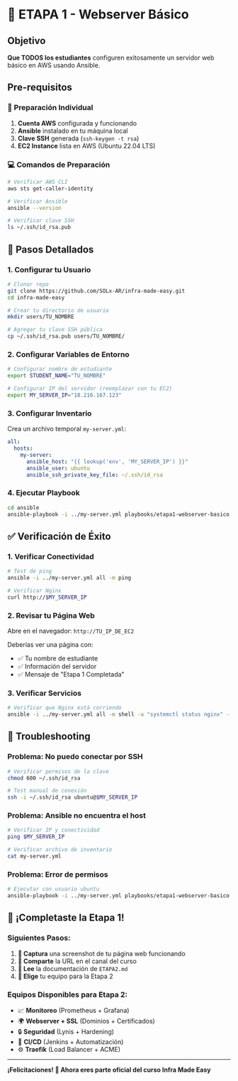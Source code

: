 # 🎯 ETAPA 1 - Webserver Básico

## Objetivo
**Que TODOS los estudiantes** configuren exitosamente un servidor web básico en AWS usando Ansible.

## Pre-requisitos

### 🎒 Preparación Individual
1. **Cuenta AWS** configurada y funcionando
2. **Ansible** instalado en tu máquina local
3. **Clave SSH** generada (`ssh-keygen -t rsa`)
4. **EC2 Instance** lista en AWS (Ubuntu 22.04 LTS)

### 💻 Comandos de Preparación
```bash
# Verificar AWS CLI
aws sts get-caller-identity

# Verificar Ansible
ansible --version

# Verificar clave SSH
ls ~/.ssh/id_rsa.pub
```

## 🚀 Pasos Detallados

### 1. Configurar tu Usuario
```bash
# Clonar repo
git clone https://github.com/SOLx-AR/infra-made-easy.git
cd infra-made-easy

# Crear tu directorio de usuario
mkdir users/TU_NOMBRE

# Agregar tu clave SSH pública
cp ~/.ssh/id_rsa.pub users/TU_NOMBRE/
```

### 2. Configurar Variables de Entorno
```bash
# Configurar nombre de estudiante
export STUDENT_NAME="TU_NOMBRE"

# Configurar IP del servidor (reemplazar con tu EC2)
export MY_SERVER_IP="18.216.167.123"
```

### 3. Configurar Inventario
Crea un archivo temporal `my-server.yml`:
```yaml
all:
  hosts:
    my-server:
      ansible_host: "{{ lookup('env', 'MY_SERVER_IP') }}"
      ansible_user: ubuntu
      ansible_ssh_private_key_file: ~/.ssh/id_rsa
```

### 4. Ejecutar Playbook
```bash
cd ansible
ansible-playbook -i ../my-server.yml playbooks/etapa1-webserver-basico.yml
```

## ✅ Verificación de Éxito

### 1. Verificar Conectividad
```bash
# Test de ping
ansible -i ../my-server.yml all -m ping

# Verificar Nginx
curl http://$MY_SERVER_IP
```

### 2. Revisar tu Página Web
Abre en el navegador: `http://TU_IP_DE_EC2`

Deberías ver una página con:
- ✅ Tu nombre de estudiante
- ✅ Información del servidor
- ✅ Mensaje de "Etapa 1 Completada"

### 3. Verificar Servicios
```bash
# Verificar que Nginx está corriendo
ansible -i ../my-server.yml all -m shell -a "systemctl status nginx" --become
```

## 🔧 Troubleshooting

### Problema: No puedo conectar por SSH
```bash
# Verificar permisos de la clave
chmod 600 ~/.ssh/id_rsa

# Test manual de conexión
ssh -i ~/.ssh/id_rsa ubuntu@$MY_SERVER_IP
```

### Problema: Ansible no encuentra el host
```bash
# Verificar IP y conectividad
ping $MY_SERVER_IP

# Verificar archivo de inventario
cat my-server.yml
```

### Problema: Error de permisos
```bash
# Ejecutar con usuario ubuntu
ansible-playbook -i ../my-server.yml playbooks/etapa1-webserver-basico.yml -u ubuntu
```

## 🎉 ¡Completaste la Etapa 1!

### Siguientes Pasos:
1. **📸 Captura** una screenshot de tu página web funcionando
2. **🔗 Comparte** la URL en el canal del curso
3. **📖 Lee** la documentación de `ETAPA2.md`
4. **🤝 Elige** tu equipo para la Etapa 2

### Equipos Disponibles para Etapa 2:
- 📈 **Monitoreo** (Prometheus + Grafana)
- 🌍 **Webserver + SSL** (Dominios + Certificados)
- 🔒 **Seguridad** (Lynis + Hardening)
- 🔄 **CI/CD** (Jenkins + Automatización)
- ⚙️ **Traefik** (Load Balancer + ACME)

---
**¡Felicitaciones! 🎊 Ahora eres parte oficial del curso Infra Made Easy**
